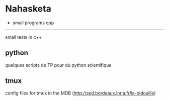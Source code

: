 Nahasketa
==========
- small programs
cpp
---
small tests in c++

python
------
quelques scripts de TP pour du python scientifique

tmux
----
config files for tmux in the MDB (http://sed.bordeaux.inria.fr/la-bidouille)
